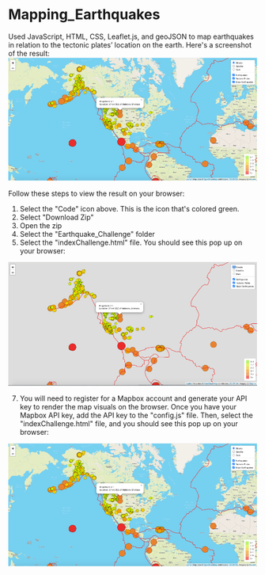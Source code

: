 # Mapping_Earthquakes
Used JavaScript, HTML, CSS, Leaflet.js, and geoJSON to map earthquakes in relation to the tectonic plates’ location on the earth. Here's a screenshot of the result:  
![](Earthquakes_Map.png)

Follow these steps to view the result on your browser:
1. Select the "Code" icon above. This is the icon that's colored green.  
2. Select "Download Zip" 
3. Open the zip 
4. Select the "Earthquake_Challenge" folder
5. Select the "indexChallenge.html" file. You should see this pop up on your browser: 

![](No_API_Map.png)

7. You will need to register for a Mapbox account and generate your API key to render the map visuals on the browser. Once you have your Mapbox API key, add the API key to the "config.js" file. Then, select the "indexChallenge.html" file, and you should see this pop up on your browser: 

![](Earthquakes_Map.png)
